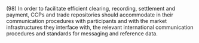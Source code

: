 (98) In order to facilitate efficient clearing, recording, settlement and payment, CCPs and trade repositories should accommodate in their communication procedures with participants and with the market infrastructures they interface with, the relevant international communication procedures and standards for messaging and reference data.